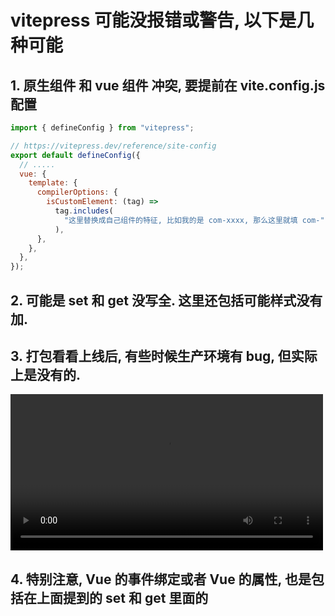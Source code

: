 # vitepress 可能没报错或警告, 以下是几种可能

## 1. 原生组件 和 vue 组件 冲突, 要提前在 vite.config.js 配置

```js
import { defineConfig } from "vitepress";

// https://vitepress.dev/reference/site-config
export default defineConfig({
  // .....
  vue: {
    template: {
      compilerOptions: {
        isCustomElement: (tag) =>
          tag.includes(
            "这里替换成自己组件的特征, 比如我的是 com-xxxx, 那么这里就填 com-"
          ),
      },
    },
  },
});
```

## 2. 可能是 set 和 get 没写全. 这里还包括可能样式没有加.

## 3. 打包看看上线后, 有些时候生产环境有 bug, 但实际上是没有的.

<video controls width="500">
  <source src="../video/WebComponent生产环境与上线环境不一致.mp4" type="video/mp4">
  您的浏览器不支持视频播放。
</video>

## 4. 特别注意, Vue 的事件绑定或者 Vue 的属性, 也是包括在上面提到的 set 和 get 里面的
